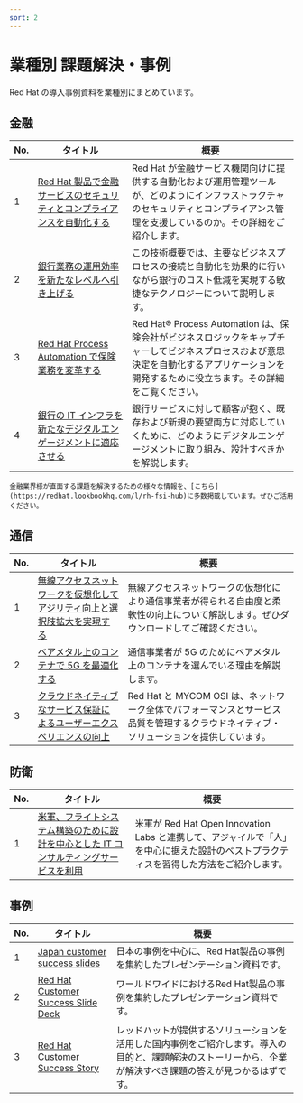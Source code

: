 ```yaml
---
sort: 2
---
```


# 業種別 課題解決・事例

Red Hat の導入事例資料を業種別にまとめています。

## 金融

| No.          | タイトル          | 概要 |
| --------------- | -------------- | ---- |
|1|[Red Hat 製品で金融サービスのセキュリティとコンプライアンスを自動化する](https://redhat-partner.highspot.com/items/5f6a4b63998ae46a2cc61649?lfrm=srp.9)|Red Hat が金融サービス機関向けに提供する自動化および運用管理ツールが、どのようにインフラストラクチャのセキュリティとコンプライアンス管理を支援しているのか。その詳細をご紹介します。|
|2|[銀行業務の運用効率を新たなレベルへ引き上げる](https://redhat-partner.highspot.com/items/5d8102e9429d7b2c5065e117?lfrm=srp.11)|この技術概要では、主要なビジネスプロセスの接続と自動化を効果的に行いながら銀行のコスト低減を実現する敏捷なテクノロジーについて説明します。|
|3|[Red Hat Process Automation で保険業務を変革する](https://redhat-partner.highspot.com/items/5e418d3e429d7b1d77235380?lfrm=srp.17)|Red Hat® Process Automation は、保険会社がビジネスロジックをキャプチャーしてビジネスプロセスおよび意思決定を自動化するアプリケーションを開発するために役立ちます。その詳細をご覧ください。|
|4|[銀行の IT インフラを新たなデジタルエンゲージメントに適応させる](https://redhat-partner.highspot.com/items/5d8cf5b5429d7b4358373d54?lfrm=srp.41)|銀行サービスに対して顧客が抱く、既存および新規の要望両方に対応していくために、どのようにデジタルエンゲージメントに取り組み、設計すべきかを解説します。|

```note
金融業界様が直面する課題を解決するための様々な情報を、[こちら](https://redhat.lookbookhq.com/l/rh-fsi-hub)に多数掲載しています。ぜひご活用ください。
```

## 通信

| No.          | タイトル          | 概要 |
| --------------- | -------------- | ---- |
|1|[無線アクセスネットワークを仮想化してアジリティ向上と選択肢拡大を実現する](https://redhat-partner.highspot.com/items/60351cb960e9cc5a23a218cd?lfrm=srp.48#1)|無線アクセスネットワークの仮想化により通信事業者が得られる自由度と柔軟性の向上について解説します。ぜひダウンロードしてご確認ください。|
|2|[ベアメタル上のコンテナで 5G を最適化する](https://redhat-partner.highspot.com/items/602c1fe0998ae40bb9e8d50a?lfrm=srp.0)|通信事業者が 5G のためにベアメタル上のコンテナを選んでいる理由を解説します。|
|3|[クラウドネイティブなサービス保証によるユーザーエクスペリエンスの向上](https://redhat-partner.highspot.com/items/601c0d5d60e9cc4d60aa892e?lfrm=srp.50#1)|Red Hat と MYCOM OSI は、ネットワーク全体でパフォーマンスとサービス品質を管理するクラウドネイティブ・ソリューションを提供しています。|

## 防衛

| No.          | タイトル          | 概要 |
| --------------- | -------------- | ---- |
|1|[米軍、フライトシステム構築のために設計を中心とした IT コンサルティングサービスを利用](https://redhat-partner.highspot.com/items/602d5750998ae44476dd5a90?lfrm=srp.44)|米軍が Red Hat Open Innovation Labs と連携して、アジャイルで「人」を中心に据えた設計のベストプラクティスを習得した方法をご紹介します。|

## 事例

| No.          | タイトル          | 概要 |
| --------------- | -------------- | ---- |
|1|[Japan customer success slides](https://redhat-partner.highspot.com/items/62c5b2b382df859a72da9f9e?lfrm=srp.0)|日本の事例を中心に、Red Hat製品の事例を集約したプレゼンテーション資料です。|
|2|[Red Hat Customer Success Slide Deck](https://redhat-partner.highspot.com/items/6215778d4446c96ef769c2ad?lfrm=srp.0)|ワールドワイドにおけるRed Hat製品の事例を集約したプレゼンテーション資料です。|
|3|[Red Hat Customer Success Story](https://www.redhat.com/ja/explore/customer-success-story)|レッドハットが提供するソリューションを活用した国内事例をご紹介します。導入の目的と、課題解決のストーリーから、企業が解決すべき課題の答えが見つかるはずです。|
